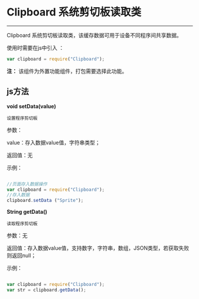 # Clipboard 系统剪切板读取类

----------

Clipboard 系统剪切板读取类，该缓存数据可用于设备不同程序间共享数据。


使用时需要在js中引入 ：

```javascript
var clipboard = require("Clipboard"); 
```

**注：** 该组件为外置功能组件，打包需要选择此功能。

<h2 id="cid_1">js方法</h2>  


<span id="ff_0">**void setData(value)**</span>  

<code>设置程序剪切板</code>    

参数：  

value：存入数据value值，字符串类型；  

返回值：无



示例：

```javascript

//页面存入数据操作
var clipboard = require("Clipboard");
//存入数据
clipboard.setData ("Sprite");

```




<span id="ff_1">**String getData()**</span>  

<code>读取程序剪切板</code>

参数：无 


返回值：存入数据value值，支持数字，字符串，数组，JSON类型，若获取失败则返回null；

示例：

```javascript

var clipboard = require("Clipboard");
var str = clipboard.getData();

````

